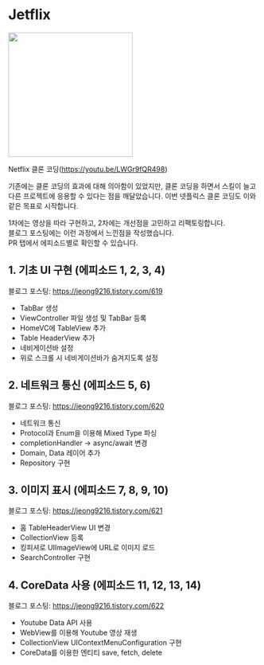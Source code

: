 # Jetflix
<img src="https://github.com/jeongju9216/Jetflix/assets/89075274/4832b0ae-dfe7-4331-8e8e-2af5f8464221" width="250" height="250"/>  
  
Netflix 클론 코딩(https://youtu.be/LWGr9fQR498)

기존에는 클론 코딩의 효과에 대해 의아함이 있었지만, 클론 코딩을 하면서 스킬이 늘고 다른 프로젝트에 응용할 수 있다는 점을 깨달았습니다.
이번 넷플릭스 클론 코딩도 이와 같은 목표로 시작합니다.  
  
1차에는 영상을 따라 구현하고, 2차에는 개선점을 고민하고 리팩토링합니다.  
블로그 포스팅에는 이런 과정에서 느낀점을 작성했습니다.  
PR 탭에서 에피소드별로 확인할 수 있습니다.  

## 1. 기초 UI 구현 (에피소드 1, 2, 3, 4)  
블로그 포스팅: https://jeong9216.tistory.com/619  
- TabBar 생성
- ViewController 파일 생성 및 TabBar 등록
- HomeVC에 TableView 추가
- Table HeaderView 추가
- 네비게이션바 설정
- 위로 스크롤 시 네비게이션바가 숨겨지도록 설정

## 2. 네트워크 통신 (에피소드 5, 6)
블로그 포스팅: https://jeong9216.tistory.com/620  
- 네트워크 통신
- Protocol과 Enum을 이용해 Mixed Type 파싱
- completionHandler -> async/await 변경
- Domain, Data 레이어 추가
- Repository 구현

## 3. 이미지 표시 (에피소드 7, 8, 9, 10)  
블로그 포스팅: https://jeong9216.tistory.com/621  
- 홈 TableHeaderView UI 변경
- CollectionView 등록
- 킹피셔로 UIImageView에 URL로 이미지 로드
- SearchController 구현

## 4. CoreData 사용 (에피소드 11, 12, 13, 14)
블로그 포스팅: https://jeong9216.tistory.com/622  
- Youtube Data API 사용
- WebView를 이용해 Youtube 영상 재생
- CollectionView UIContextMenuConfiguration 구현
- CoreData를 이용한 엔티티 save, fetch, delete

